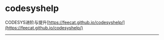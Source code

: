 # codesyshelp

CODESYS进阶与提升[https://feecat.github.io/codesyshelp/](https://feecat.github.io/codesyshelp/)

----

